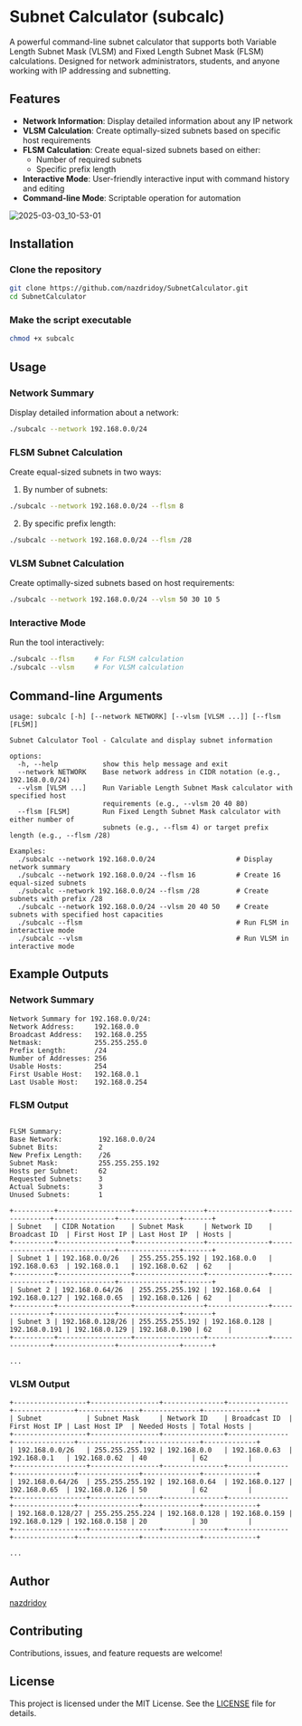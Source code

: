 # Subnet Calculator (subcalc)

A powerful command-line subnet calculator that supports both Variable Length Subnet Mask (VLSM) and Fixed Length Subnet Mask (FLSM) calculations. Designed for network administrators, students, and anyone working with IP addressing and subnetting.

## Features

- **Network Information**: Display detailed information about any IP network
- **VLSM Calculation**: Create optimally-sized subnets based on specific host requirements
- **FLSM Calculation**: Create equal-sized subnets based on either:
  - Number of required subnets
  - Specific prefix length
- **Interactive Mode**: User-friendly interactive input with command history and editing
- **Command-line Mode**: Scriptable operation for automation

![2025-03-03_10-53-01](https://github.com/user-attachments/assets/aaf6153f-5f71-4f00-9d61-61543a1ece21)

## Installation

### Clone the repository
```bash
git clone https://github.com/nazdridoy/SubnetCalculator.git
cd SubnetCalculator
```

### Make the script executable
```bash
chmod +x subcalc
```

## Usage

### Network Summary
Display detailed information about a network:
```bash
./subcalc --network 192.168.0.0/24
```

### FLSM Subnet Calculation
Create equal-sized subnets in two ways:

1. By number of subnets:
```bash
./subcalc --network 192.168.0.0/24 --flsm 8
```

2. By specific prefix length:
```bash
./subcalc --network 192.168.0.0/24 --flsm /28
```

### VLSM Subnet Calculation
Create optimally-sized subnets based on host requirements:
```bash
./subcalc --network 192.168.0.0/24 --vlsm 50 30 10 5
```

### Interactive Mode
Run the tool interactively:
```bash
./subcalc --flsm     # For FLSM calculation
./subcalc --vlsm     # For VLSM calculation
```



## Command-line Arguments

```
usage: subcalc [-h] [--network NETWORK] [--vlsm [VLSM ...]] [--flsm [FLSM]]

Subnet Calculator Tool - Calculate and display subnet information

options:
  -h, --help           show this help message and exit
  --network NETWORK    Base network address in CIDR notation (e.g., 192.168.0.0/24)
  --vlsm [VLSM ...]    Run Variable Length Subnet Mask calculator with specified host 
                       requirements (e.g., --vlsm 20 40 80)
  --flsm [FLSM]        Run Fixed Length Subnet Mask calculator with either number of 
                       subnets (e.g., --flsm 4) or target prefix length (e.g., --flsm /28)

Examples:
  ./subcalc --network 192.168.0.0/24                    # Display network summary
  ./subcalc --network 192.168.0.0/24 --flsm 16          # Create 16 equal-sized subnets
  ./subcalc --network 192.168.0.0/24 --flsm /28         # Create subnets with prefix /28
  ./subcalc --network 192.168.0.0/24 --vlsm 20 40 50    # Create subnets with specified host capacities
  ./subcalc --flsm                                      # Run FLSM in interactive mode
  ./subcalc --vlsm                                      # Run VLSM in interactive mode
```


## Example Outputs

### Network Summary
```
Network Summary for 192.168.0.0/24:
Network Address:     192.168.0.0
Broadcast Address:   192.168.0.255
Netmask:             255.255.255.0
Prefix Length:       /24
Number of Addresses: 256
Usable Hosts:        254
First Usable Host:   192.168.0.1
Last Usable Host:    192.168.0.254
```

### FLSM Output
```

FLSM Summary:
Base Network:         192.168.0.0/24
Subnet Bits:          2
New Prefix Length:    /26
Subnet Mask:          255.255.255.192
Hosts per Subnet:     62
Requested Subnets:    3
Actual Subnets:       3
Unused Subnets:       1

+----------+------------------+-----------------+---------------+---------------+---------------+---------------+-------+
| Subnet   | CIDR Notation    | Subnet Mask     | Network ID    | Broadcast ID  | First Host IP | Last Host IP  | Hosts |
+----------+------------------+-----------------+---------------+---------------+---------------+---------------+-------+
| Subnet 1 | 192.168.0.0/26   | 255.255.255.192 | 192.168.0.0   | 192.168.0.63  | 192.168.0.1   | 192.168.0.62  | 62    |
+----------+------------------+-----------------+---------------+---------------+---------------+---------------+-------+
| Subnet 2 | 192.168.0.64/26  | 255.255.255.192 | 192.168.0.64  | 192.168.0.127 | 192.168.0.65  | 192.168.0.126 | 62    |
+----------+------------------+-----------------+---------------+---------------+---------------+---------------+-------+
| Subnet 3 | 192.168.0.128/26 | 255.255.255.192 | 192.168.0.128 | 192.168.0.191 | 192.168.0.129 | 192.168.0.190 | 62    |
+----------+------------------+-----------------+---------------+---------------+---------------+---------------+-------+

...
```

### VLSM Output
```
+------------------+-----------------+---------------+---------------+---------------+---------------+--------------+-------------+
| Subnet           | Subnet Mask     | Network ID    | Broadcast ID  | First Host IP | Last Host IP  | Needed Hosts | Total Hosts |
+------------------+-----------------+---------------+---------------+---------------+---------------+--------------+-------------+
| 192.168.0.0/26   | 255.255.255.192 | 192.168.0.0   | 192.168.0.63  | 192.168.0.1   | 192.168.0.62  | 40           | 62          |
+------------------+-----------------+---------------+---------------+---------------+---------------+--------------+-------------+
| 192.168.0.64/26  | 255.255.255.192 | 192.168.0.64  | 192.168.0.127 | 192.168.0.65  | 192.168.0.126 | 50           | 62          |
+------------------+-----------------+---------------+---------------+---------------+---------------+--------------+-------------+
| 192.168.0.128/27 | 255.255.255.224 | 192.168.0.128 | 192.168.0.159 | 192.168.0.129 | 192.168.0.158 | 20           | 30          |
+------------------+-----------------+---------------+---------------+---------------+---------------+--------------+-------------+

...
```

## Author

[nazdridoy](https://github.com/nazdridoy)

## Contributing

Contributions, issues, and feature requests are welcome!

## License

This project is licensed under the MIT License. See the [LICENSE](LICENSE) file for details.
